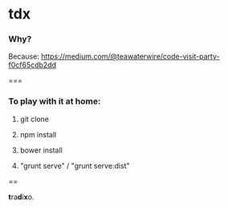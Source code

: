 tdx
===
### Why?

Because: https://medium.com/@teawaterwire/code-visit-party-f0cf65cdb2dd

===
### To play with it at home:

1. git clone

2. npm install

3. bower install

4. "grunt serve" / "grunt serve:dist"

==

<b>t</b>ra<b>d</b>i<b>x</b>o.
